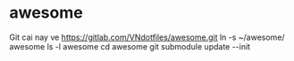# awesome
Git cai nay ve https://gitlab.com/VNdotfiles/awesome.git
ln -s ~/awesome/ awesome
ls -l awesome
cd awesome
git submodule update --init

